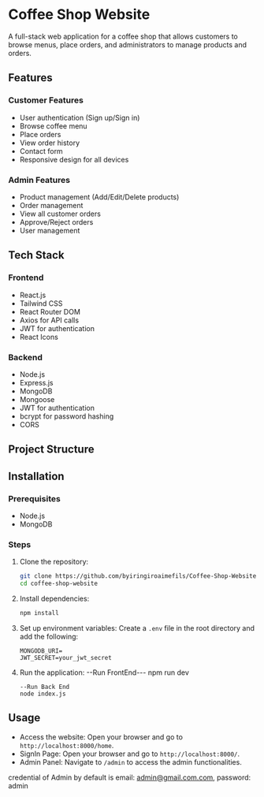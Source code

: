 # Coffee Shop Website

A full-stack web application for a coffee shop that allows customers to browse menus, place orders, and administrators to manage products and orders.

## Features

### Customer Features
- User authentication (Sign up/Sign in)
- Browse coffee menu
- Place orders
- View order history
- Contact form
- Responsive design for all devices

### Admin Features
- Product management (Add/Edit/Delete products)
- Order management
- View all customer orders
- Approve/Reject orders
- User management

## Tech Stack

### Frontend
- React.js
- Tailwind CSS
- React Router DOM
- Axios for API calls
- JWT for authentication
- React Icons

### Backend
- Node.js
- Express.js
- MongoDB
- Mongoose
- JWT for authentication
- bcrypt for password hashing
- CORS

## Project Structure

## Installation

### Prerequisites
- Node.js
- MongoDB

### Steps
1. Clone the repository:
    ```sh
    git clone https://github.com/byiringiroaimefils/Coffee-Shop-Website
    cd coffee-shop-website
    ```

2. Install dependencies:
    ```sh
    npm install
    ```

3. Set up environment variables:
    Create a `.env` file in the root directory and add the following:
    ```env
    MONGODB_URI=
    JWT_SECRET=your_jwt_secret
    ```

4. Run the application:
    --Run FrontEnd---
    npm run dev
    ```
    --Run Back End
    node index.js

## Usage
- Access the website: Open your browser and go to `http://localhost:8000/home`.
- SignIn Page: Open your browser and go to `http://localhost:8000/`.
- Admin Panel: Navigate to `/admin` to access the admin functionalities.

credential of Admin by default is 
email: admin@gmail.com.com,
password: admin

